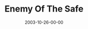 ---
layout: message
category: message
series: "Public Enemy"
title: "Enemy Of The Safe"
date: 2003-10-26-00-00
message_id: 200
---
